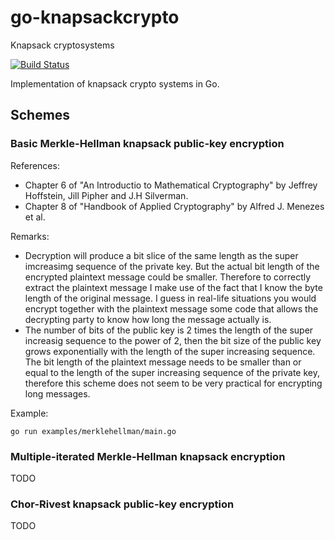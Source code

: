 # go-knapsackcrypto
Knapsack cryptosystems

[![Build Status](https://travis-ci.org/github/crodriguezvega/go-knapsackcrypto.svg?branch=master)](https://travis-ci.org/github/crodriguezvega/go-knapsackcrypto)

Implementation of knapsack crypto systems in Go.

## Schemes

### Basic Merkle-Hellman knapsack public-key encryption

References:
- Chapter 6 of "An Introductio  to Mathematical Cryptography" by Jeffrey Hoffstein, Jill Pipher and J.H Silverman.
- Chapter 8 of "Handbook of Applied Cryptography" by Alfred J. Menezes et al.

Remarks:
- Decryption will produce a bit slice of the same length as the super imcreasimg sequence of the private key. But the actual bit length of the encrypted plaintext message could be smaller. Therefore to correctly extract the plaintext message I make use of the fact that I know the byte length of the original message. I guess in real-life situations you would encrypt together with the plaintext message some code that allows the decrypting party to know how long the message actually is.
- The number of bits of the public key is 2 times the length of the super increasig sequence to the power of 2, then the bit size of the public key grows exponentially with the length of the super increasing sequence. The bit length of the plaintext message needs to be smaller than or equal to the length of the super increasing sequence of the private key, therefore this scheme does not seem to be very practical for encrypting long messages.

Example:

`go run examples/merklehellman/main.go`

### Multiple-iterated Merkle-Hellman knapsack encryption

TODO

### Chor-Rivest knapsack public-key encryption

TODO